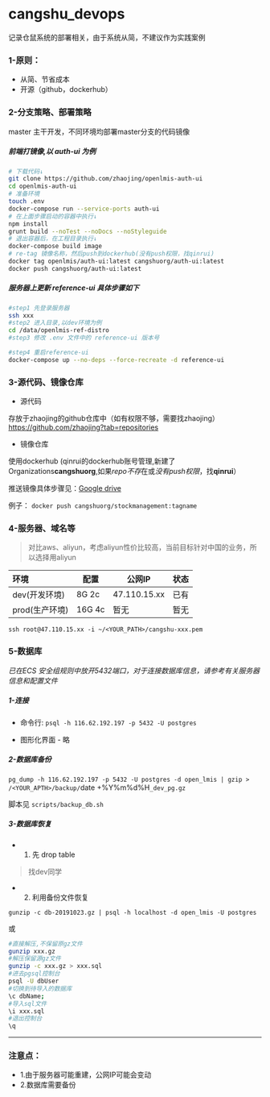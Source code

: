 # cangshu_devops
记录仓鼠系统的部署相关，由于系统从简，不建议作为实践案例

### 1-原则：
- 从简、节省成本
- 开源（github，dockerhub）


### 2-分支策略、部署策略

master 主干开发，不同环境均部署master分支的代码镜像

##### 前端打镜像,以 *auth-ui* 为例
```bash
# 下载代码↓
git clone https://github.com/zhaojing/openlmis-auth-ui
cd openlmis-auth-ui
# 准备环境
touch .env
docker-compose run --service-ports auth-ui
# 在上面步骤启动的容器中执行↓
npm install
grunt build --noTest --noDocs --noStyleguide
# 退出容器后，在工程目录执行↓
docker-compose build image
# re-tag 镜像名称，然后push到dockerhub(没有push权限，找qinrui)
docker tag openlmis/auth-ui:latest cangshuorg/auth-ui:latest
docker push cangshuorg/auth-ui:latest
```

##### 服务器上更新 *reference-ui* 具体步骤如下

```bash
#step1 先登录服务器
ssh xxx 
#step2 进入目录,以dev环境为例
cd /data/openlmis-ref-distro
#step3 修改 .env 文件中的 reference-ui 版本号

#step4 重启reference-ui
docker-compose up --no-deps --force-recreate -d reference-ui
```

### 3-源代码、镜像仓库
- 源代码

存放于zhaojing的github仓库中（如有权限不够，需要找zhaojing）    
https://github.com/zhaojing?tab=repositories

- 镜像仓库

使用dockerhub (qinrui的dockerhub账号管理,新建了Organizations**cangshuorg**,如果*repo不存*在或*没有push权限*，找**qinrui**）

推送镜像具体步骤见：[Google drive](https://drive.google.com/drive/folders/1xDmQil60169Eremz9r79-CvkgOW6lhj0)

例子：
`docker push cangshuorg/stockmanagement:tagname`

### 4-服务器、域名等
> 对比aws、aliyun，考虑aliyun性价比较高，当前目标针对中国的业务，所以选择用aliyun

|  环境  |     配置     |    公网IP     | 状态|
|:------| -------------|--------------|----|
|dev(开发环境)|  8G 2c  | 47.110.15.xx  | 已有|
|prod(生产环境)| 16G 4c |     暂无       | 暂无|

`ssh root@47.110.15.xx -i ~/<YOUR_PATH>/cangshu-xxx.pem`

### 5-数据库
*已在ECS 安全组规则中放开5432端口，对于连接数据库信息，请参考有关服务器信息和配置文件*


##### 1-连接
- 命令行:
`psql -h 116.62.192.197 -p 5432 -U postgres`

- 图形化界面 - 略

##### 2-数据库备份

`pg_dump -h 116.62.192.197 -p 5432 -U postgres -d open_lmis | gzip > /<YOUR_APTH>/backup/`date +%Y%m%d%H`_dev_pg.gz`

脚本见 `scripts/backup_db.sh`

##### 3-数据库恢复

- 1. 先 drop table
> 找dev同学

- 2. 利用备份文件恢复

`gunzip -c db-20191023.gz | psql -h localhost -d open_lmis -U postgres`

或

```bash
#直接解压,不保留原gz文件
gunzip xxx.gz
#解压保留源gz文件
gunzip -c xxx.gz > xxx.sql
#进去pgsql控制台
psql -U dbUser
#切换到待导入的数据库
\c dbName;
#导入sql文件
\i xxx.sql
#退出控制台
\q
```

---
### 注意点：
- 1.由于服务器可能重建，公网IP可能会变动
- 2.数据库需要备份
